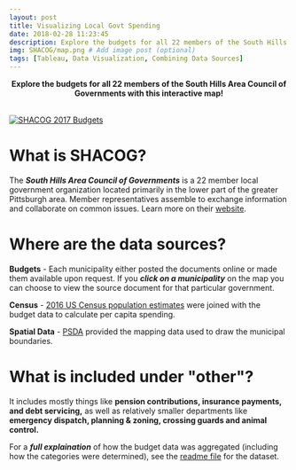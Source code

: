 ```yaml
---
layout: post
title: Visualizing Local Govt Spending
date: 2018-02-28 11:23:45
description: Explore the budgets for all 22 members of the South Hills Area Council of Governments with this interactive map!
img: SHACOG/map.png # Add image post (optional)
tags: [Tableau, Data Visualization, Combining Data Sources]
---
```

<p align = "center">
<b>
Explore the budgets for all 22 members of the South Hills Area Council of Governments with this interactive map!

</b>
</p>
<br>

<div class='tableauPlaceholder' id='viz1519760699431' style='position: relative'>
<noscript><a href='#'><img alt='SHACOG 2017 Budgets ' src='https:&#47;&#47;public.tableau.com&#47;static&#47;images&#47;SH&#47;SHACOGLocalGovt2017BudgetedSpending&#47;SHACOG2017Budgets&#47;1_rss.png' style='border: none' /></a></noscript>
<object class='tableauViz'  style='display:none;'><param name='host_url' value='https%3A%2F%2Fpublic.tableau.com%2F' /> <param name='embed_code_version' value='3' /> <param name='site_root' value='' /><param name='name' value='SHACOGLocalGovt2017BudgetedSpending&#47;SHACOG2017Budgets' /><param name='tabs' value='no' /><param name='toolbar' value='no' />
<param name='static_image' value='https:&#47;&#47;public.tableau.com&#47;static&#47;images&#47;SH&#47;SHACOGLocalGovt2017BudgetedSpending&#47;SHACOG2017Budgets&#47;1.png' /> <param name='animate_transition' value='yes' /><param name='display_static_image' value='yes' /><param name='display_spinner' value='yes' /><param name='display_overlay' value='yes' /><param name='display_count' value='yes' /></object>
</div>
<script type='text/javascript'>var divElement = document.getElementById('viz1519760699431'); var vizElement = divElement.getElementsByTagName('object')[0];                    vizElement.style.width='1016px';vizElement.style.height='847px';                    var scriptElement = document.createElement('script');                    scriptElement.src = 'https://public.tableau.com/javascripts/api/viz_v1.js';                    vizElement.parentNode.insertBefore(scriptElement, vizElement);</script>

# What is SHACOG?
The ***South Hills Area Council of Governments*** is a 22 member local government organization located primarily in the lower part of the greater Pittsburgh area.  Member representatives assemble to exchange information and collaborate on common issues. Learn more on their [website](https://www.shacog.com/).
<br>
# Where are the data sources?
**Budgets** - Each municipality either posted the documents online or made them available upon request.  If you ***click on a municipality*** on the map you can choose to view the source document for that particular government.

**Census** - [2016 US Census population estimates](https://www.census.gov/quickfacts/fact/table/US/PST045217) were joined with the budget data to calculate per capita spending.

**Spatial Data** - [PSDA](http://www.pasda.psu.edu/uci/DataSummary.aspx?dataset=41) provided the mapping data used to draw the municipal boundaries.
<br>
# What is included under "other"?
It includes mostly things like **pension contributions, insurance payments, and debt servicing,** as well as relatively smaller departments like **emergency dispatch, planning & zoning, crossing guards and animal control.**

For a ***full explaination*** of how the budget data was aggregated (including how the categories were determined), see the [readme file](https://github.com/awgraves/SHACOG) for the dataset.